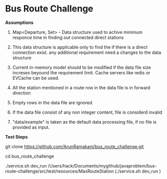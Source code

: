 
# Bus Route Challenge

<b>Assumptions</b>

1) Map<Departure, Set<Arrival>> - Data structure used to achive minimum responce time in finding out connected direct stations

2) This data structure is applicable only to find the if there is a direct connection exist. any additional requirement need a changes to the data structure

3) Current in-memory model should to be modified if the data file size increses beyound the requirement limit. Cache servers like redis or EVCache can be used. 
 
4) All the station mentioned in a route row in the data file is in forward direction 

5) Empty rows in the data file are ignored.

6) If the data file consist of any non integer content, file is considerd invalid

7) "data/example" is taken as the default data processing file, if no file is provided as input.


<b>Test Steps</b>

git clone https://github.com/ArunRamakani/bus_route_challenge.git

cd bus_route_challenge

./service.sh dev_run /Users/hack/Documents/mygithub/javaproblem/bus-route-challenge/src/test/resources/MaxRouteStation (./service.sh dev_run <file-name>)

